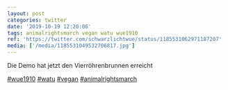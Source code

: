 ```yaml
---
layout: post
categories: twitter
date: '2019-10-19 12:20:06'
tags: animalrightsmarch vegan watu wue1910
ref: 'https://twitter.com/schwarzlichtwue/status/1185531062971187207'
media: ['/media/1185531049532706817.jpg']
---
```

Die Demo hat jetzt den Vierröhrenbrunnen erreicht

[#wue1910](/t/wue1910) [#watu](/t/watu) [#vegan](/t/vegan) [#animalrightsmarch](/t/animalrightsmarch) 